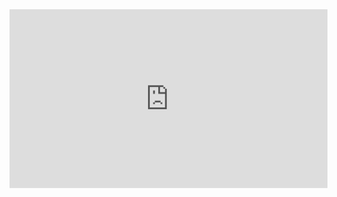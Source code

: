 <!DOCTYPE html>
<html>
<body>
<iframe width="560" height="315" src="https://www.youtube.com/embed/v8nQRuoVI6A?si=jZQSnO5WnIbJ1z-d" title="YouTube video player" frameborder="0" allow="accelerometer; autoplay; clipboard-write; encrypted-media; gyroscope; picture-in-picture; web-share" allowfullscreen></iframe>

</body>
</html>
